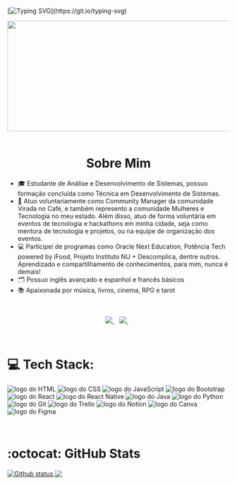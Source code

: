 [![Typing SVG](https://readme-typing-svg.herokuapp.com?font=Cutive+Mono&size=40&pause=1000&color=E066FF&random=false&width=1000&height=115&lines=Oi,+tudo+bem?;Meu+nome+é+Ingrid+Silva.)](https://git.io/typing-svg)


<div align="center">
  <img src="https://media4.giphy.com/media/njYrp176NQsHS/giphy.gif?cid=ecf05e47yjga9ip8rf93bfb8wu7lhhqcdfpunaqsf7za2fkj&ep=v1_gifs_search&rid=giphy.gif&ct=g" width="600" height="250">
</div>

<br>

<h1 align="center">Sobre Mim</h1>

<ul align="left">
  <li>🎓 Estudante de Análise e Desenvolvimento de Sistemas, possuo formação concluída como Técnica em Desenvolvimento de Sistemas.</li>
  <li>💼 Atuo voluntariamente como Community Manager da comunidade Virada no Café, e também represento a comunidade Mulheres e Tecnologia no meu estado. Além disso, atuo de forma voluntária em eventos de tecnologia e hackathons em minha cidade, seja como mentora de tecnologia e projetos, ou na equipe de organização dos eventos.</li>
  <li>💻 Participei de programas como Oracle Next Education, Potência Tech powered by iFood, Projeto Instituto NU + Descomplica, dentre outros. Aprendizado e compartilhamento de conhecimentos, para mim, nunca é demais!</li>
  <li>🗂️ Possuo inglês avançado e espanhol e francês básicos</li>
  <li>📚 Apaixonada por música, livros, cinema, RPG e tarot</li>
</ul>

<br>

<div align="center">  
  <p align='center'>  
    <a href="https://br.linkedin.com/in/ingridecsilva">
      <img src="https://img.shields.io/badge/linkedin-%230077B5.svg?&style=for-the-badge&logo=linkedin&logoColor=white" />
    </a>&nbsp;&nbsp;
    <a href="https://www.instagram.com/dii.martell/">
      <img src="https://img.shields.io/badge/instagram-%23E4405F.svg?&style=for-the-badge&logo=instagram&logoColor=white" />        
    </a>&nbsp;&nbsp;
  </p> 
</div>

<br>

# 💻 Tech Stack:

<img src="https://img.shields.io/badge/HTML5-E34F26?style=for-the-badge&logo=html5&logoColor=white" alt="logo do HTML"> <img src="https://img.shields.io/badge/CSS3-1572B6?style=for-the-badge&logo=css3&logoColor=white" alt="logo do CSS"> <img src="https://img.shields.io/badge/JavaScript-323330?style=for-the-badge&logo=javascript&logoColor=F7DF1E" alt="logo do JavaScript"> <img src="https://img.shields.io/badge/Bootstrap-563D7C?style=for-the-badge&logo=bootstrap&logoColor=white" alt="logo do Bootstrap"> <img src="https://img.shields.io/badge/React-20232A?style=for-the-badge&logo=react&logoColor=61DAFB" alt="logo do React"> <img src="https://img.shields.io/badge/React_Native-20232A?style=for-the-badge&logo=react&logoColor=61DAFB" alt="logo do React Native"> <img src="https://img.shields.io/badge/java-%23ED8B00.svg?style=for-the-badge&logo=java&logoColor=white" alt="logo do Java"> <img src="https://img.shields.io/badge/Python-FFD43B?style=for-the-badge&logo=python&logoColor=blue" alt="logo do Python"> <img src="https://img.shields.io/badge/GIT-E44C30?style=for-the-badge&logo=git&logoColor=white" alt="logo do Git"> <img src="https://img.shields.io/badge/Trello-0052CC?style=for-the-badge&logo=trello&logoColor=white" alt="logo do Trello"> <img src="https://img.shields.io/badge/Notion-000000?style=for-the-badge&logo=notion&logoColor=white" alt="logo do Notion"> <img src="https://img.shields.io/badge/Canva-%2300C4CC.svg?&style=for-the-badge&logo=Canva&logoColor=white" alt="logo do Canva"> <img src="https://img.shields.io/badge/Figma-F24E1E?style=for-the-badge&logo=figma&logoColor=white" alt="logo do Figma">

<br>

# :octocat: GitHub Stats 

<a href="#">
  <img align="center" src="https://github-readme-stats.vercel.app/api?username=diimartell&theme=rose&show_icons=true&hide_border=false&count_private=true" alt="Github status" />
</a>
<a href="#">
  <img align="center" src="https://github-readme-stats.vercel.app/api/top-langs/?username=diimartell&theme=rose&show_icons=true&hide_border=false&layout=compact" />
</a>
